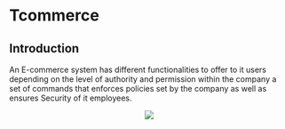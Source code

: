 # Tcommerce

## Introduction

An E-commerce system has different functionalities to offer to it users depending on the level of authority and permission within the company a set of commands that enforces policies set by the company as well as ensures Security of it employees.

<div style="text-align:center"><img src="https://raw.githubusercontent.com/HoussemCharf/T-Commerce/master/architecture.png?token=AEFXGGLW2Q5G3ZNH3CHZXES65XICS" /></div>




